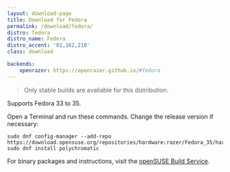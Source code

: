 ```yaml
---
layout: download-page
title: Download for Fedora
permalink: /download/fedora/
distro: fedora
distro_name: Fedora
distro_accent: '81,162,218'
class: download

backends:
    openrazer: https://openrazer.github.io/#fedora
---
```


> Only stable builds are avaliable for this distribution.

Supports Fedora 33 to 35.

Open a Terminal and run these commands. Change the release version if necessary:

```shell
sudo dnf config-manager --add-repo https://download.opensuse.org/repositories/hardware:razer/Fedora_35/hardware:razer.repo
sudo dnf install polychromatic
```

For binary packages and instructions, visit the
[openSUSE Build Service](https://software.opensuse.org/download.html?project=hardware%3Arazer&package=polychromatic).
